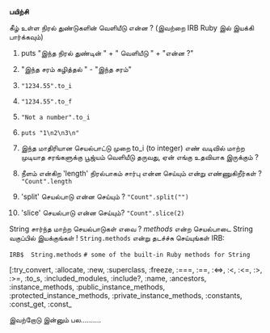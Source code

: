 
__பயிற்சி__

கீழ் உள்ள நிரல் துண்டுகளின் வெளியீடு என்ன ? (இவற்றை IRB Ruby இல் இயக்கி பார்க்கவும்)

1) puts "இந்த நிரல் துண்டின் " + " வெளியீடு " + "என்ன ?"

2) "இந்த சரம் கழித்தல் " - "இந்த சரம்"

3) `"1234.55".to_i`

4) `"1234.55".to_f`

5) `"Not a number".to_i`

6) `puts "1\n2\n3\n"`

7) இந்த மாதிரியான செயல்பாட்டு முறை to_i (to integer)
எண் வடிவில் மாற்ற முடியாத சரங்களுக்கு பூஜ்யம் வெளியீடு தருவது, ஏன் எங்கு உதவியாக இருக்கும் ?

8) நீளம் என்கிற 'length' நிரல்பாகம் சார்பு என்ன செய்யும் என்று எண்ணுகிறீர்கள் ?
`"Count".length`

9) 'split' செயல்பாடு என்ன செய்யும் ?
`"Count".split("")`

10) 'slice' செயல்பாடு என்ன செய்யும்?
`"Count".slice(2)`


String சார்ந்த மாற்ற செயல்பாடுகள் எவை ? _methods_ என்ற செயல்பாடை String வகுப்பில் இயக்குங்கள் ! `String.methods` என்று தடச்ச்சு செய்யுங்கள் IRB:

`IRB$  String.methods`
`# some of the built-in Ruby methods for String`

[:try\_convert, :allocate, :new, :superclass, :freeze, :===, :==, :<=>, :<, :<=, :>, :>=, :to\_s, :included\_modules, :include?, :name, :ancestors, :instance\_methods, :public\_instance\_methods, :protected\_instance\_methods, :private\_instance\_methods, :constants, :const\_get, :const\_

இவற்றோடு இன்னும் பல..........

<div style="height:30px;"></div>
